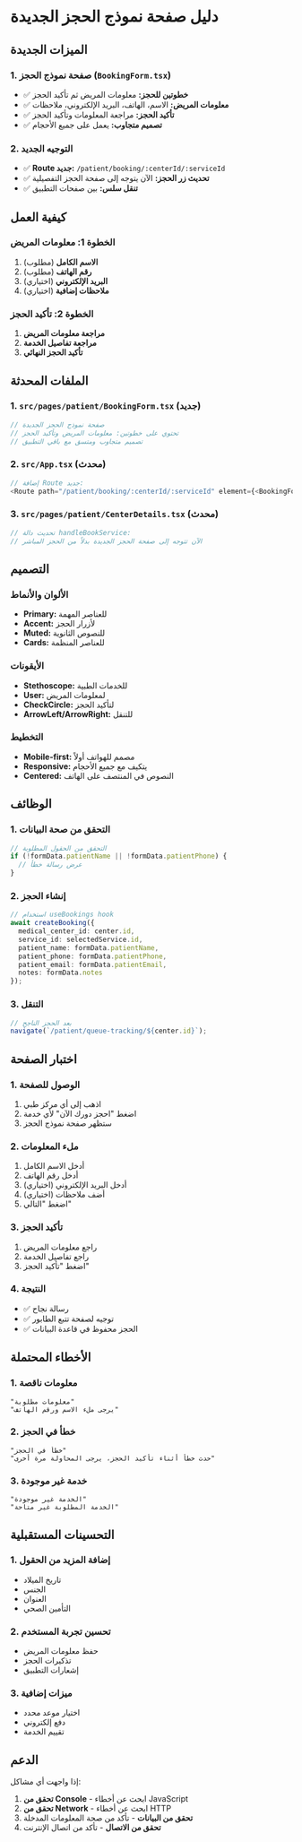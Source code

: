 # دليل صفحة نموذج الحجز الجديدة

## الميزات الجديدة

### 1. صفحة نموذج الحجز (`BookingForm.tsx`)
- ✅ **خطوتين للحجز:** معلومات المريض ثم تأكيد الحجز
- ✅ **معلومات المريض:** الاسم، الهاتف، البريد الإلكتروني، ملاحظات
- ✅ **تأكيد الحجز:** مراجعة المعلومات وتأكيد الحجز
- ✅ **تصميم متجاوب:** يعمل على جميع الأحجام

### 2. التوجيه الجديد
- ✅ **Route جديد:** `/patient/booking/:centerId/:serviceId`
- ✅ **تحديث زر الحجز:** الآن يتوجه إلى صفحة الحجز التفصيلية
- ✅ **تنقل سلس:** بين صفحات التطبيق

## كيفية العمل

### الخطوة 1: معلومات المريض
1. **الاسم الكامل** (مطلوب)
2. **رقم الهاتف** (مطلوب)
3. **البريد الإلكتروني** (اختياري)
4. **ملاحظات إضافية** (اختياري)

### الخطوة 2: تأكيد الحجز
1. **مراجعة معلومات المريض**
2. **مراجعة تفاصيل الخدمة**
3. **تأكيد الحجز النهائي**

## الملفات المحدثة

### 1. `src/pages/patient/BookingForm.tsx` (جديد)
```typescript
// صفحة نموذج الحجز الجديدة
// تحتوي على خطوتين: معلومات المريض وتأكيد الحجز
// تصميم متجاوب ومتسق مع باقي التطبيق
```

### 2. `src/App.tsx` (محدث)
```typescript
// إضافة Route جديد:
<Route path="/patient/booking/:centerId/:serviceId" element={<BookingForm />} />
```

### 3. `src/pages/patient/CenterDetails.tsx` (محدث)
```typescript
// تحديث دالة handleBookService:
// الآن تتوجه إلى صفحة الحجز الجديدة بدلاً من الحجز المباشر
```

## التصميم

### الألوان والأنماط
- **Primary:** للعناصر المهمة
- **Accent:** لأزرار الحجز
- **Muted:** للنصوص الثانوية
- **Cards:** للعناصر المنظمة

### الأيقونات
- **Stethoscope:** للخدمات الطبية
- **User:** لمعلومات المريض
- **CheckCircle:** لتأكيد الحجز
- **ArrowLeft/ArrowRight:** للتنقل

### التخطيط
- **Mobile-first:** مصمم للهواتف أولاً
- **Responsive:** يتكيف مع جميع الأحجام
- **Centered:** النصوص في المنتصف على الهاتف

## الوظائف

### 1. التحقق من صحة البيانات
```typescript
// التحقق من الحقول المطلوبة
if (!formData.patientName || !formData.patientPhone) {
  // عرض رسالة خطأ
}
```

### 2. إنشاء الحجز
```typescript
// استخدام useBookings hook
await createBooking({
  medical_center_id: center.id,
  service_id: selectedService.id,
  patient_name: formData.patientName,
  patient_phone: formData.patientPhone,
  patient_email: formData.patientEmail,
  notes: formData.notes
});
```

### 3. التنقل
```typescript
// بعد الحجز الناجح
navigate(`/patient/queue-tracking/${center.id}`);
```

## اختبار الصفحة

### 1. الوصول للصفحة
1. اذهب إلى أي مركز طبي
2. اضغط "احجز دورك الآن" لأي خدمة
3. ستظهر صفحة نموذج الحجز

### 2. ملء المعلومات
1. أدخل الاسم الكامل
2. أدخل رقم الهاتف
3. أدخل البريد الإلكتروني (اختياري)
4. أضف ملاحظات (اختياري)
5. اضغط "التالي"

### 3. تأكيد الحجز
1. راجع معلومات المريض
2. راجع تفاصيل الخدمة
3. اضغط "تأكيد الحجز"

### 4. النتيجة
- ✅ رسالة نجاح
- ✅ توجيه لصفحة تتبع الطابور
- ✅ الحجز محفوظ في قاعدة البيانات

## الأخطاء المحتملة

### 1. معلومات ناقصة
```
"معلومات مطلوبة"
"يرجى ملء الاسم ورقم الهاتف"
```

### 2. خطأ في الحجز
```
"خطأ في الحجز"
"حدث خطأ أثناء تأكيد الحجز، يرجى المحاولة مرة أخرى"
```

### 3. خدمة غير موجودة
```
"الخدمة غير موجودة"
"الخدمة المطلوبة غير متاحة"
```

## التحسينات المستقبلية

### 1. إضافة المزيد من الحقول
- تاريخ الميلاد
- الجنس
- العنوان
- التأمين الصحي

### 2. تحسين تجربة المستخدم
- حفظ معلومات المريض
- تذكيرات الحجز
- إشعارات التطبيق

### 3. ميزات إضافية
- اختيار موعد محدد
- دفع إلكتروني
- تقييم الخدمة

## الدعم

إذا واجهت أي مشاكل:
1. **تحقق من Console** - ابحث عن أخطاء JavaScript
2. **تحقق من Network** - ابحث عن أخطاء HTTP
3. **تحقق من البيانات** - تأكد من صحة المعلومات المدخلة
4. **تحقق من الاتصال** - تأكد من اتصال الإنترنت
